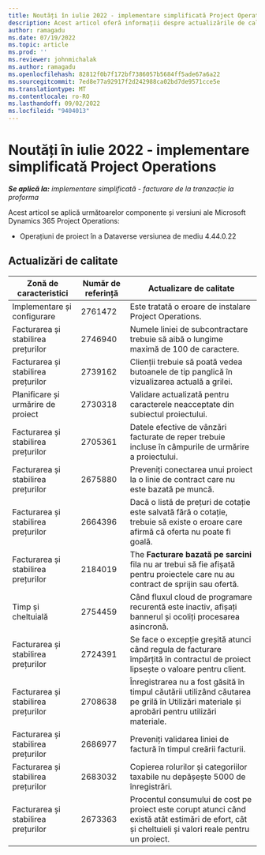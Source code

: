 ```yaml
---
title: Noutăți în iulie 2022 - implementare simplificată Project Operations
description: Acest articol oferă informații despre actualizările de calitate care sunt disponibile în versiunea din iulie 2022 a Microsoft Dynamics 365 Project Operations implementare simplă.
author: ramagadu
ms.date: 07/19/2022
ms.topic: article
ms.prod: ''
ms.reviewer: johnmichalak
ms.author: ramagadu
ms.openlocfilehash: 82812f0b7f172bf7386057b5684ff5ade67a6a22
ms.sourcegitcommit: 7ed8e77a92917f2d242988ca02bd7de9571cce5e
ms.translationtype: MT
ms.contentlocale: ro-RO
ms.lasthandoff: 09/02/2022
ms.locfileid: "9404013"
---
```

# <a name="whats-new-july-2022---project-operations-lite-deployment"></a>Noutăți în iulie 2022 - implementare simplificată Project Operations

_**Se aplică la:** implementare simplificată - facturare de la tranzacție la proforma_

Acest articol se aplică următoarelor componente și versiuni ale Microsoft Dynamics 365 Project Operations:

- Operațiuni de proiect în a Dataverse versiunea de mediu 4.44.0.22

## <a name="quality-updates"></a>Actualizări de calitate

| Zonă de caracteristici | Număr de referință | Actualizare de calitate |
| --- | --- | --- |
| Implementare și configurare | 2761472 | Este tratată o eroare de instalare Project Operations. |
| Facturarea și stabilirea prețurilor | 2746940 | Numele liniei de subcontractare trebuie să aibă o lungime maximă de 100 de caractere. |
| Facturarea și stabilirea prețurilor | 2739162 | Clienții trebuie să poată vedea butoanele de tip panglică în vizualizarea actuală a grilei. |
| Planificare și urmărire de proiect | 2730318 | Validare actualizată pentru caracterele neacceptate din subiectul proiectului. |
| Facturarea și stabilirea prețurilor | 2705361 | Datele efective de vânzări facturate de reper trebuie incluse în câmpurile de urmărire a proiectului. |
| Facturarea și stabilirea prețurilor | 2675880 | Preveniți conectarea unui proiect la o linie de contract care nu este bazată pe muncă. |
| Facturarea și stabilirea prețurilor | 2664396 | Dacă o listă de prețuri de cotație este salvată fără o cotație, trebuie să existe o eroare care afirmă că oferta nu poate fi goală. |
| Facturarea și stabilirea prețurilor | 2184019 | The **Facturare bazată pe sarcini** fila nu ar trebui să fie afișată pentru proiectele care nu au contract de sprijin sau ofertă. |
| Timp și cheltuială | 2754459 | Când fluxul cloud de programare recurentă este inactiv, afișați bannerul și ocoliți procesarea asincronă. |
| Facturarea și stabilirea prețurilor | 2724391 | Se face o excepție greșită atunci când regula de facturare împărțită în contractul de proiect lipsește o valoare pentru client. |
| Facturarea și stabilirea prețurilor | 2708638 | Înregistrarea nu a fost găsită în timpul căutării utilizând căutarea pe grilă în Utilizări materiale și aprobări pentru utilizări materiale.|
| Facturarea și stabilirea prețurilor | 2686977 | Preveniți validarea liniei de factură în timpul creării facturii. |
| Facturarea și stabilirea prețurilor | 2683032 | Copierea rolurilor și categoriilor taxabile nu depășește 5000 de înregistrări.|
| Facturarea și stabilirea prețurilor | 2673363 | Procentul consumului de cost pe proiect este corupt atunci când există atât estimări de efort, cât și cheltuieli și valori reale pentru un proiect. |
